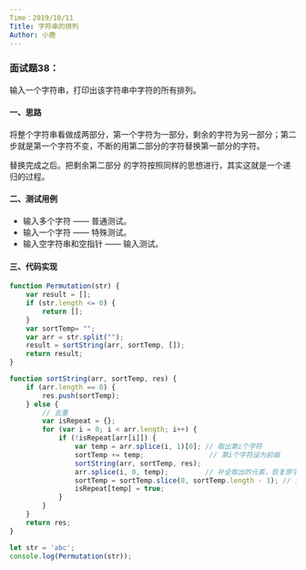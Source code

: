 ```yaml
---
Time：2019/10/11
Title: 字符串的排列
Author: 小鹿
---
```




### 面试题38：

输入一个字符串，打印出该字符串中字符的所有排列。



#### 一、思路

将整个字符串看做成两部分，第一个字符为一部分，剩余的字符为另一部分；第二步就是第一个字符不变，不断的用第二部分的字符替换第一部分的字符。

替换完成之后。把剩余第二部分 的字符按照同样的思想进行，其实这就是一个递归的过程。



#### 二、测试用例

- 输入多个字符 —— 普通测试。
- 输入一个字符 —— 特殊测试。
- 输入空字符串和空指针 —— 输入测试。



#### 三、代码实现

```javascript
function Permutation(str) {
    var result = [];
    if (str.length <= 0) {
        return [];
    }
    var sortTemp= "";
    var arr = str.split("");
    result = sortString(arr, sortTemp, []);
    return result;
}

function sortString(arr, sortTemp, res) {
    if (arr.length == 0) {
        res.push(sortTemp);
    } else {
        // 去重
        var isRepeat = {};
        for (var i = 0; i < arr.length; i++) {
            if (!isRepeat[arr[i]]) {
                var temp = arr.splice(i, 1)[0]; // 取出第i个字符
                sortTemp += temp;                // 第i个字符设为前缀
                sortString(arr, sortTemp, res);
                arr.splice(i, 0, temp);         // 补全取出的元素，恢复原字符串
                sortTemp = sortTemp.slice(0, sortTemp.length - 1); // 清空sortTemp
                isRepeat[temp] = true;
            }
        }
    }
    return res;
}

let str = 'abc';
console.log(Permutation(str));
```





















